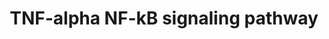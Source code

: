 ---
annotations:
- type: Pathway Ontology
  value: signaling pathway
- type: Pathway Ontology
  value: cancer pathway
- type: Disease Ontology
  value: cancer
authors:
- MaintBot
- MirellaKalafati
- Fehrhart
- Eweitz
description: ''
last-edited: 2021-05-23
organisms:
- Gallus gallus
redirect_from:
- /index.php/Pathway:WP811
- /instance/WP811
schema-jsonld:
- '@context': https://schema.org/
  '@id': https://wikipathways.github.io/pathways/WP811.html
  '@type': Dataset
  creator:
    '@type': Organization
    name: WikiPathways
  description: ''
  keywords:
  - TNFRSF1A
  - PEG3
  - RIPK1
  - CASP10
  - PIAS3
  - TRAF5
  - NFKB1
  - POLR1A
  - USP11
  - NFKBIB
  - PML
  - POLR1B
  - BCL7A
  - TRAF6
  - REL
  - PEBP1
  - MARK2
  - NFKBIZ
  - RPS11
  - FADD
  - DAP
  - ASE1
  - G3BP2
  - TNIP2
  - RCJMB04_14f8
  - KPNA3
  - ACTL6A
  - RPL6
  - GSK3B
  - PSMD6
  - PSMB5
  - TNFRSF11A
  - GTF2I
  - FBL
  - MCM7
  - RPL8
  - CASP3
  - COMMD1
  - NFKBIA
  - Gene
  - YWHAE
  - MAP3K14
  - PFDN2
  - TBK1
  - CASP8AP2
  - RPS6KA5
  - GAB1
  - PPP1R13L
  - DPF2
  - FKBP5
  - USP2
  - IKBKB
  - PSMC2
  - BTRC
  - SMARCC1
  - KCNQ1
  - SUMO1
  - HSP90AA1
  - ALPL
  - AZI2
  - POLR1C
  - FANCD2
  - TRAF4
  - POLR1E
  - MAP3K7IP1
  - YWHAB
  - RPL4
  - CFLAR
  - COPS3
  - NFKBIE
  - HDAC1
  - SRC
  - PSMD1
  - RNF216
  - TANK
  - SMARCA4
  - TNF
  - POLR2H
  - MCM5
  - MAP3K7IP2
  - CAPN3
  - NR2C2
  - KTN1
  - HSPB1
  - RCJMB04_19h23
  - TRAIP
  - CASP7
  - CDC34
  - TXLNA
  - HSPCB
  - LRPPRC
  - BAG4
  - CASP2
  - RELB
  - RASAL2
  - MAP3K7IP3
  - PSMD13
  - PSMC1
  - HDAC6
  - RCJMB04_36h7
  - DBC1
  - TRAF3
  - TRADD
  - CAV1
  - IKBKE
  - BCL3
  - YWHAQ
  - MAP3K3
  - IQGAP2
  - ZFAND5
  - POLR1D
  - RCJMB04_17o18
  - PSMD7
  - PSMD3
  - PTPN11
  - MAP3K1
  - KPNA2
  - AKT1
  - RCJMB04_34f17
  - RPS13
  - YWHAH
  - WDR68
  - MCC
  - MAP3K2
  - SMARCB1
  - HIST3H3
  - POLR2L
  - CSNK2A1
  - PRKCZ
  - NKIRAS2
  - CSNK2B
  - CYLD
  - PSMD12
  - NALP4
  - NKIRAS1
  - GNB2L1
  - AKT2
  - FLNA
  - UBCH5C
  - RCJMB04_11l21
  - TRPC4AP
  - NFKB2
  - GLG1
  - UBE2I
  - TRAF2
  - BIRC2
  - Gene Symbol
  - AKAP8
  - PSMC3
  - SMARCC2
  - IKBKG
  - PDCD2
  - CDC37
  - PRKACA
  - CREBBP
  - RELA
  - SMARCE1
  - PKN1
  - CASP8
  - BIRC3
  - RCJMB04_4j14
  - MTIF2
  - RCJMB04_5e12
  - PPP2CA
  - CUL1
  - PAPOLA
  - RCJMB04_17i9
  - RNF25
  - RCJMB04_2a4
  - TNFAIP3
  - TNFRSF1B
  - CRADD
  - RIPK3
  - TRAF1
  - PTK2
  - TNIP1
  - TNFRSF8
  - MAP3K8
  - UNC5CL
  - EIF4A3
  - RPL30
  - TIFA
  - RIPK2
  - CSNK2A2
  - SKP1A
  - NSMAF
  - UBE2D2
  - HDAC2
  - FAF1
  license: CC0
  name: TNF-alpha NF-kB signaling pathway
seo: CreativeWork
title: TNF-alpha NF-kB signaling pathway
wpid: WP811
---